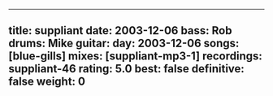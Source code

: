 
---
title: suppliant
date: 2003-12-06
bass:	Rob
drums:	Mike
guitar:	
day: 2003-12-06
songs: [blue-gills]
mixes: [suppliant-mp3-1]
recordings: suppliant-46
rating: 5.0
best: false
definitive: false
weight: 0
---
